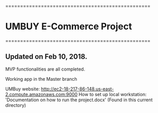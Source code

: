 =================================================
# UMBUY E-Commerce Project
=================================================


## Updated on Feb 10, 2018.

 MVP functionalities are all completed. 
 
 Working app in the Master branch
 
 UMBuy website: http://ec2-18-217-86-148.us-east-2.compute.amazonaws.com:9000
 How to set up local workstation: 'Documentation on how to run the project.docx' (Found in this current directory)
